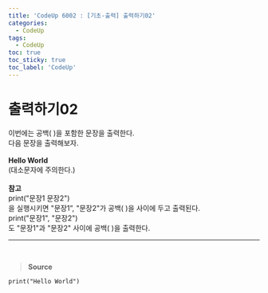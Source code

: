 ```yaml
---
title: 'CodeUp 6002 : [기초-출력] 출력하기02'
categories:
  - CodeUp
tags:
  - CodeUp
toc: true
toc_sticky: true
toc_label: 'CodeUp'
---
```


# 출력하기02

이번에는 공백( )을 포함한 문장을 출력한다.  
다음 문장을 출력해보자.
<br>  
**Hello World**  
(대소문자에 주의한다.)
<br><br>
**참고**  
print("문장1 문장2")  
을 실행시키면 "문장1”, "문장2"가 공백( )을 사이에 두고 출력된다.  
print("문장1", "문장2")  
도 "문장1"과 "문장2" 사이에 공백( )을 출력한다.

---

<br>

> **Source**

```
print("Hello World")
```
